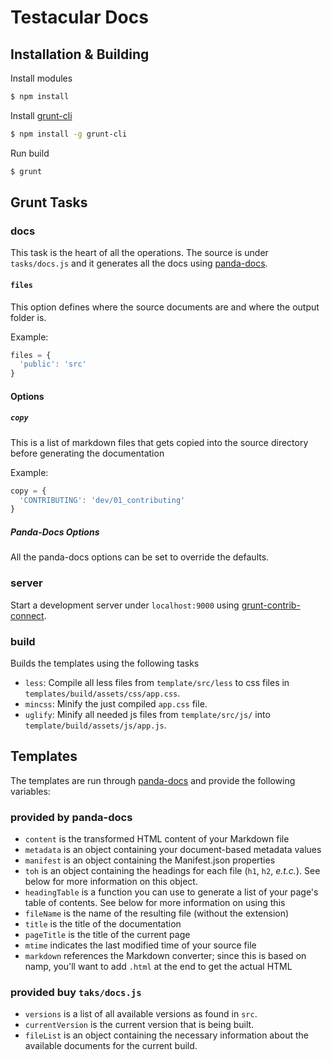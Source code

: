# Testacular Docs


## Installation & Building

Install modules

```bash
$ npm install
```
Install [grunt-cli]
```bash
$ npm install -g grunt-cli
```
Run build
```bash
$ grunt
```

## Grunt Tasks

### docs
This task is the heart of all the operations. The source is under
`tasks/docs.js` and it generates all the docs using [panda-docs].

#### `files`
This option defines where the source documents are and where the
output folder is.

Example:
```javascript
files = {
  'public': 'src'
}
```
#### Options 
##### `copy`
This is a list of markdown files that gets copied into the source directory
before generating the documentation

Example:
```javascript
copy = {
  'CONTRIBUTING': 'dev/01_contributing'
}
```

##### Panda-Docs Options
All the panda-docs options can be set to override the defaults.

### server
Start a development server under `localhost:9000` using [grunt-contrib-connect].

### build
Builds the templates using the following tasks

* `less`: Compile all less files from `template/src/less` to css
  files in `templates/build/assets/css/app.css`.
* `mincss`: Minify the just compiled `app.css` file.
* `uglify`: Minify all needed js files from `template/src/js/` into
  `template/build/assets/js/app.js`.


## Templates

The templates are run through [panda-docs] and provide the following 
variables:

### provided by panda-docs

* `content` is the transformed HTML content of your Markdown file
* `metadata` is an object containing your document-based metadata values
* `manifest` is an object containing the Manifest.json properties
* `toh` is an object containing the headings for each file (`h1`, `h2`, _e.t.c._). See below for more information on this object.
* `headingTable` is a function you can use to generate a list of your page's table of contents. See below for more information on using this
* `fileName` is the name of the resulting file (without the extension)
* `title` is the title of the documentation
* `pageTitle` is the title of the current page
* `mtime` indicates the last modified time of your source file
* `markdown` references the Markdown converter; since this is based on namp, you'll want to add `.html` at the end to get the actual HTML

### provided buy `taks/docs.js`

* `versions` is a list of all available versions as found in `src`.
* `currentVersion` is the current version that is being built.
* `fileList` is an object containing the necessary information about
  the available documents for the current build.

[grunt-cli]: https://github.com/gruntjs/grunt-cli
[panda-docs]: https://github.com/gjtorikian/panda-docs
[grunt-contrib-connect]: https://github.com/gruntjs/grunt-contrib-connect
